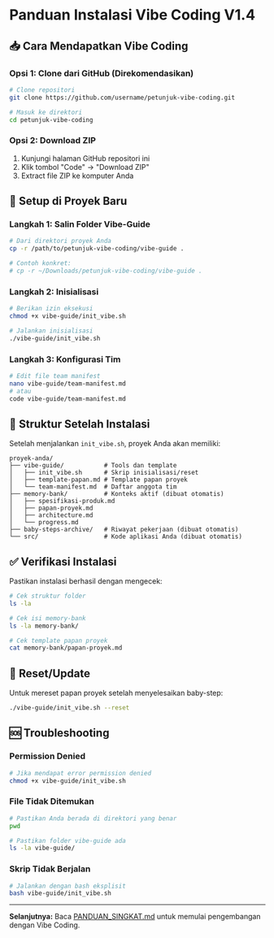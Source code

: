 # Panduan Instalasi Vibe Coding V1.4

## 📥 Cara Mendapatkan Vibe Coding

### Opsi 1: Clone dari GitHub (Direkomendasikan)
```bash
# Clone repositori
git clone https://github.com/username/petunjuk-vibe-coding.git

# Masuk ke direktori
cd petunjuk-vibe-coding
```

### Opsi 2: Download ZIP
1. Kunjungi halaman GitHub repositori ini
2. Klik tombol "Code" → "Download ZIP"
3. Extract file ZIP ke komputer Anda

## 🚀 Setup di Proyek Baru

### Langkah 1: Salin Folder Vibe-Guide
```bash
# Dari direktori proyek Anda
cp -r /path/to/petunjuk-vibe-coding/vibe-guide .

# Contoh konkret:
# cp -r ~/Downloads/petunjuk-vibe-coding/vibe-guide .
```

### Langkah 2: Inisialisasi
```bash
# Berikan izin eksekusi
chmod +x vibe-guide/init_vibe.sh

# Jalankan inisialisasi
./vibe-guide/init_vibe.sh
```

### Langkah 3: Konfigurasi Tim
```bash
# Edit file team manifest
nano vibe-guide/team-manifest.md
# atau
code vibe-guide/team-manifest.md
```

## 📁 Struktur Setelah Instalasi

Setelah menjalankan `init_vibe.sh`, proyek Anda akan memiliki:

```
proyek-anda/
├── vibe-guide/           # Tools dan template
│   ├── init_vibe.sh      # Skrip inisialisasi/reset
│   ├── template-papan.md # Template papan proyek
│   └── team-manifest.md  # Daftar anggota tim
├── memory-bank/          # Konteks aktif (dibuat otomatis)
│   ├── spesifikasi-produk.md
│   ├── papan-proyek.md
│   ├── architecture.md
│   └── progress.md
├── baby-steps-archive/   # Riwayat pekerjaan (dibuat otomatis)
└── src/                  # Kode aplikasi Anda (dibuat otomatis)
```

## ✅ Verifikasi Instalasi

Pastikan instalasi berhasil dengan mengecek:

```bash
# Cek struktur folder
ls -la

# Cek isi memory-bank
ls -la memory-bank/

# Cek template papan proyek
cat memory-bank/papan-proyek.md
```

## 🔄 Reset/Update

Untuk mereset papan proyek setelah menyelesaikan baby-step:

```bash
./vibe-guide/init_vibe.sh --reset
```

## 🆘 Troubleshooting

### Permission Denied
```bash
# Jika mendapat error permission denied
chmod +x vibe-guide/init_vibe.sh
```

### File Tidak Ditemukan
```bash
# Pastikan Anda berada di direktori yang benar
pwd

# Pastikan folder vibe-guide ada
ls -la vibe-guide/
```

### Skrip Tidak Berjalan
```bash
# Jalankan dengan bash eksplisit
bash vibe-guide/init_vibe.sh
```

---

**Selanjutnya:** Baca [PANDUAN_SINGKAT.md](./PANDUAN_SINGKAT.md) untuk memulai pengembangan dengan Vibe Coding.